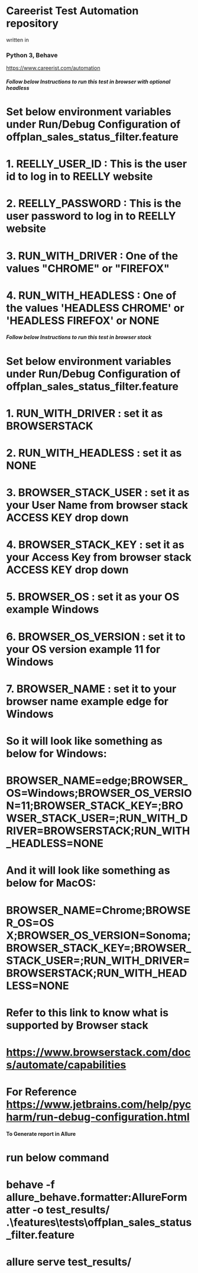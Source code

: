 # Careerist Test Automation repository
written in
### Python 3, Behave
https://www.careerist.com/automation

##### Follow below Instructions to run this test in browser with optional headless 
# Set below environment variables under Run/Debug Configuration of offplan_sales_status_filter.feature
# 1. REELLY_USER_ID : This is the user id to log in to REELLY website
# 2. REELLY_PASSWORD : This is the user password to log in to REELLY website
# 3. RUN_WITH_DRIVER : One of the values "CHROME" or "FIREFOX"
# 4. RUN_WITH_HEADLESS : One of the values 'HEADLESS CHROME' or 'HEADLESS FIREFOX' or NONE

##### Follow below Instructions to run this test in browser stack
# Set below environment variables under Run/Debug Configuration of offplan_sales_status_filter.feature
# 1. RUN_WITH_DRIVER : set it as BROWSERSTACK
# 2. RUN_WITH_HEADLESS : set it as NONE
# 3. BROWSER_STACK_USER : set it as your User Name from browser stack ACCESS KEY drop down
# 4. BROWSER_STACK_KEY : set it as your Access Key from browser stack ACCESS KEY drop down
# 5. BROWSER_OS : set it as your OS example Windows
# 6. BROWSER_OS_VERSION : set it to your OS version example 11 for Windows
# 7. BROWSER_NAME : set it to your browser name example edge for Windows
# So it will look like something as below for Windows:
# BROWSER_NAME=edge;BROWSER_OS=Windows;BROWSER_OS_VERSION=11;BROWSER_STACK_KEY=<Your actual user name>;BROWSER_STACK_USER=<your actual key>;RUN_WITH_DRIVER=BROWSERSTACK;RUN_WITH_HEADLESS=NONE
# And it will look like something as below for MacOS:
# BROWSER_NAME=Chrome;BROWSER_OS=OS X;BROWSER_OS_VERSION=Sonoma;BROWSER_STACK_KEY=<Your actual user name>;BROWSER_STACK_USER=<your actual key>;RUN_WITH_DRIVER=BROWSERSTACK;RUN_WITH_HEADLESS=NONE
# Refer to this link to know what is supported by Browser stack
# https://www.browserstack.com/docs/automate/capabilities

# For Reference https://www.jetbrains.com/help/pycharm/run-debug-configuration.html

#### To Generate report in Allure
# run below command
# behave -f allure_behave.formatter:AllureFormatter -o test_results/ .\features\tests\offplan_sales_status_filter.feature
# allure serve test_results/